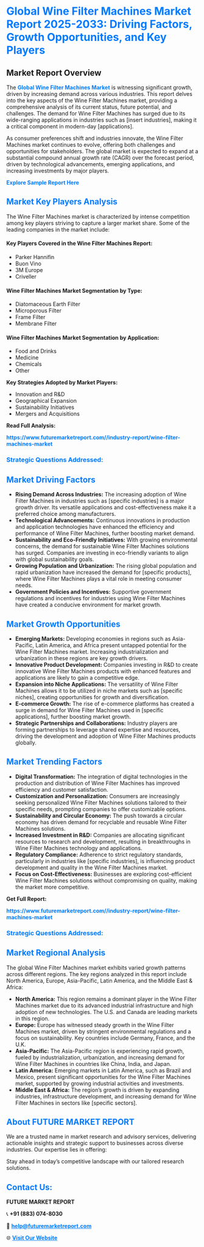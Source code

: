 <h1 style="color: #007BFF;">Global Wine Filter Machines Market Report 2025-2033: Driving Factors, Growth Opportunities, and Key Players</h1>

<section id="overview">
<h2>Market Report Overview</h2>
<p>The <a href="https://www.futuremarketreport.com//industry-report/wine-filter-machines-market" style="color: #007BFF; text-decoration: none;"><strong>Global Wine Filter Machines Market</strong></a> is witnessing significant growth, driven by increasing demand across various industries. This report delves into the key aspects of the Wine Filter Machines market, providing a comprehensive analysis of its current status, future potential, and challenges. The demand for Wine Filter Machines has surged due to its wide-ranging applications in industries such as [insert industries], making it a critical component in modern-day [applications].</p>
<p>As consumer preferences shift and industries innovate, the Wine Filter Machines market continues to evolve, offering both challenges and opportunities for stakeholders. The global market is expected to expand at a substantial compound annual growth rate (CAGR) over the forecast period, driven by technological advancements, emerging applications, and increasing investments by major players.</p>
</section>

<section id="overview">
<p><a href="https://www.futuremarketreport.com//request-sample/reportId=87362" style="color: #007BFF; text-decoration: none;"><strong>Explore Sample Report Here</strong></a></p>
</section>

<section id="key-players">
<h2 style="color: #007BFF;">Market Key Players Analysis</h2>
<p>The Wine Filter Machines market is characterized by intense competition among key players striving to capture a larger market share. Some of the leading companies in the market include:</p>
<h4>Key Players Covered in the Wine Filter Machines Report:</h4>
<ul><li>Parker Hannifin</li><li>Buon Vino</li><li>3M Europe</li><li>Criveller</li></ul>
<h4>Wine Filter Machines Market Segmentation by Type:</h4>
<ul><li>Diatomaceous Earth Filter</li><li>Microporous Filter</li><li>Frame Filter</li><li>Membrane Filter</li></ul>

<h4>Wine Filter Machines Market Segmentation by Application:</h4>
<ul><li>Food and Drinks</li><li>Medicine</li><li>Chemicals</li><li>Other</li></ul>
<p><strong>Key Strategies Adopted by Market Players:</strong></p>
<ul>
<li>Innovation and R&D</li>
<li>Geographical Expansion</li>
<li>Sustainability Initiatives</li>
<li>Mergers and Acquisitions</li>
</ul>
</section>

<section>
<p><strong>Read Full Analysis: </strong></p><a href="https://www.futuremarketreport.com//industry-report/wine-filter-machines-market" style="color: #007BFF; text-decoration: none;"><strong>https://www.futuremarketreport.com//industry-report/wine-filter-machines-market</strong></a>
<h3 style="color: #007BFF;">Strategic Questions Addressed:</h3>
</section>

<section id="driving-factors">
<h2 style="color: #007BFF;">Market Driving Factors</h2>
<ul>
<li><strong>Rising Demand Across Industries:</strong> The increasing adoption of Wine Filter Machines in industries such as [specific industries] is a major growth driver. Its versatile applications and cost-effectiveness make it a preferred choice among manufacturers.</li>
<li><strong>Technological Advancements:</strong> Continuous innovations in production and application technologies have enhanced the efficiency and performance of Wine Filter Machines, further boosting market demand.</li>
<li><strong>Sustainability and Eco-Friendly Initiatives:</strong> With growing environmental concerns, the demand for sustainable Wine Filter Machines solutions has surged. Companies are investing in eco-friendly variants to align with global sustainability goals.</li>
<li><strong>Growing Population and Urbanization:</strong> The rising global population and rapid urbanization have increased the demand for [specific products], where Wine Filter Machines plays a vital role in meeting consumer needs.</li>
<li><strong>Government Policies and Incentives:</strong> Supportive government regulations and incentives for industries using Wine Filter Machines have created a conducive environment for market growth.</li>
</ul>
</section>

<section id="growth-opportunities">
<h2 style="color: #007BFF;">Market Growth Opportunities</h2>
<ul>
<li><strong>Emerging Markets:</strong> Developing economies in regions such as Asia-Pacific, Latin America, and Africa present untapped potential for the Wine Filter Machines market. Increasing industrialization and urbanization in these regions are key growth drivers.</li>
<li><strong>Innovative Product Development:</strong> Companies investing in R&D to create innovative Wine Filter Machines products with enhanced features and applications are likely to gain a competitive edge.</li>
<li><strong>Expansion into Niche Applications:</strong> The versatility of Wine Filter Machines allows it to be utilized in niche markets such as [specific niches], creating opportunities for growth and diversification.</li>
<li><strong>E-commerce Growth:</strong> The rise of e-commerce platforms has created a surge in demand for Wine Filter Machines used in [specific applications], further boosting market growth.</li>
<li><strong>Strategic Partnerships and Collaborations:</strong> Industry players are forming partnerships to leverage shared expertise and resources, driving the development and adoption of Wine Filter Machines products globally.</li>
</ul>
</section>

<section id="trending-factors">
<h2 style="color: #007BFF;">Market Trending Factors</h2>
<ul>
<li><strong>Digital Transformation:</strong> The integration of digital technologies in the production and distribution of Wine Filter Machines has improved efficiency and customer satisfaction.</li>
<li><strong>Customization and Personalization:</strong> Consumers are increasingly seeking personalized Wine Filter Machines solutions tailored to their specific needs, prompting companies to offer customizable options.</li>
<li><strong>Sustainability and Circular Economy:</strong> The push towards a circular economy has driven demand for recyclable and reusable Wine Filter Machines solutions.</li>
<li><strong>Increased Investment in R&D:</strong> Companies are allocating significant resources to research and development, resulting in breakthroughs in Wine Filter Machines technology and applications.</li>
<li><strong>Regulatory Compliance:</strong> Adherence to strict regulatory standards, particularly in industries like [specific industries], is influencing product development and quality in the Wine Filter Machines market.</li>
<li><strong>Focus on Cost-Effectiveness:</strong> Businesses are exploring cost-efficient Wine Filter Machines solutions without compromising on quality, making the market more competitive.</li>
</ul>
</section>

<section>
<p><strong>Get Full Report: </strong></p><a href="https://www.futuremarketreport.com//industry-report/wine-filter-machines-market" style="color: #007BFF; text-decoration: none;"><strong>https://www.futuremarketreport.com//industry-report/wine-filter-machines-market</strong></a>
<h3 style="color: #007BFF;">Strategic Questions Addressed:</h3>
</section>


<section id="regional-analysis">
<h2 style="color: #007BFF;">Market Regional Analysis</h2>
<p>The global Wine Filter Machines market exhibits varied growth patterns across different regions. The key regions analyzed in this report include North America, Europe, Asia-Pacific, Latin America, and the Middle East & Africa:</p>
<ul>
<li><strong>North America:</strong> This region remains a dominant player in the Wine Filter Machines market due to its advanced industrial infrastructure and high adoption of new technologies. The U.S. and Canada are leading markets in this region.</li>
<li><strong>Europe:</strong> Europe has witnessed steady growth in the Wine Filter Machines market, driven by stringent environmental regulations and a focus on sustainability. Key countries include Germany, France, and the U.K.</li>
<li><strong>Asia-Pacific:</strong> The Asia-Pacific region is experiencing rapid growth, fueled by industrialization, urbanization, and increasing demand for Wine Filter Machines in countries like China, India, and Japan.</li>
<li><strong>Latin America:</strong> Emerging markets in Latin America, such as Brazil and Mexico, present significant opportunities for the Wine Filter Machines market, supported by growing industrial activities and investments.</li>
<li><strong>Middle East & Africa:</strong> The region’s growth is driven by expanding industries, infrastructure development, and increasing demand for Wine Filter Machines in sectors like [specific sectors].</li>
</ul>
</section>

<footer>
<h2 style="color: #007BFF;">About FUTURE MARKET REPORT</h2>
<p>We are a trusted name in market research and advisory services, delivering actionable insights and strategic support to businesses across diverse industries. Our expertise lies in offering:</p>

<p>Stay ahead in today’s competitive landscape with our tailored research solutions.</p>

<h2 style="color: #007BFF;">Contact Us:</h2>
<p><strong>FUTURE MARKET REPORT</strong></p>
<p>📞 <strong>+91 (883) 074-8030</strong></p>
<p>📧 <strong><a href="mailto:help@futuremarketreport.com" style="color: #007BFF;">help@futuremarketreport.com</a></strong></p>
<p>🌐 <strong><a href="https://www.futuremarketreport.com/" style="color: #007BFF;">Visit Our Website</a></strong></p>
</footer>